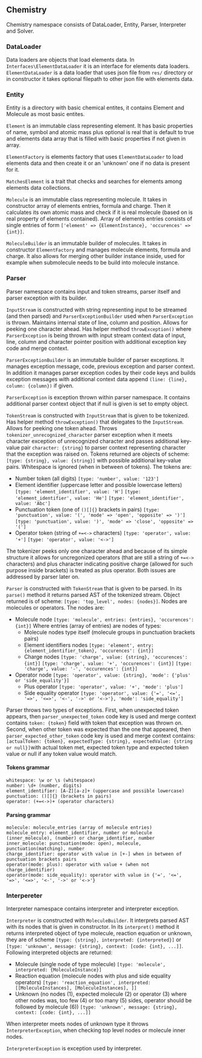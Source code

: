 ## Chemistry

Chemistry namespace consists of DataLoader, Entity, Parser, Interpreter and Solver.

### DataLoader
Data loaders are objects that load elements data. In `Interfaces\ElementDataLoader` it is an interface for elements data loaders.
`ElementDataLoader` is a data loader that uses json file from `res/` directory or in constructor it takes optional filepath to other json file with elements data.

### Entity
Entity is a directory with basic chemical entites, it contains Element and Molecule as most basic entites.

`Element` is an immutable class representing element. It has basic properties of name, symbol and atomic mass plus optional is real that is default to true and elements data array that is filled with basic properties if not given in array.

`ElementFactory` is elements factory that uses `ElementDataLoader` to load elements data and then create it or an 'unknown' one if no data is present for it.

`MatchesElement` is a trait that checks and searches for elements among elements data collections.

`Molecule` is an immutable class representing molecule. It takes in constructor array of elements entries, formula and charge. Then it calculates its own atomic mass and check if it is real molecule (based on is real property of elements contained).
Array of elements entries consists of single entries of form `['element' => {ElementInstance}, 'occurences' => {int}]`.

`MoleculeBuilder` is an immutable builder of molecules. It takes in constructor `ElementFactory` and manages molecule elements, formula and charge. It also allows for merging other builder instance inside, used for example when submolecule needs to be build into molecule instance.

### Parser
Parser namespace contains input and token streams, parser itself and parser exception with its builder.

`InputStream` is constructed with string representing input to be streamed (and then parsed) and `ParserExceptionBuilder` used when `ParserException` is thrown. Maintains internal state of line, column and position. Allows for peeking one character ahead. Has helper method `throwException()` where `ParserException` is being thrown with input stream context data of input, line, column and character pointer position with additional exception key code and merge context.

`ParserExceptionBuilder` is an immutable builder of parser exceptions. It manages exception message, code, previous exception and parser context. In addition it manages parser exception codes by their code keys and builds exception messages with additional context data append `(line: {line}, column: {column})` if given.

`ParserException` is exception thrown within parser namespace. It contains additional parser context object that if null is given is set to empty object.

`TokenStream` is constructed with `InputStream` that is given to be tokenized. Has helper method `throwException()` that delegates to the `InputStream`. Allows for peeking one token ahead. Throws `tokenizer_unrecognized_character` parser exception when it meets character exception of unrecognized character and passes additional key-value pair `character: {string}` to parser context representing character that the exception was raised on. Tokens returned are objects of scheme: `[type: {string}, value: {string}]` with possible additional key-value pairs. Whitespace is ignored (when in between of tokens).
The tokens are:

* Number token (all digits)
  `[type: 'number', value: '123']`
* Element identifier (uppercase letter and possible lowercase letters)
  `[type: 'element_identifier', value: 'H']`
  `[type: 'element_identifier', value: 'He']`
  `[type: 'element_identifier', value: 'Abc']`
* Punctuation token (one of `()[]{}` brackets in pairs)
  `[type: 'punctuation', value: '(', 'mode' => 'open', 'opposite' => ')']`
  `[type: 'punctuation', value: ')', 'mode' => 'close', 'opposite' => '(']`
* Operator token (string of `+=<->` characters)
  `[type: 'operator', value: '+']`
  `[type: 'operator', value: '<->']`

The tokenizer peeks only one character ahead and because of its simple structure it allows for uncregonized operators (that are still a string of `+=<->` characters) and plus character indicating positive charge (allowed for such purpose inside brackets) is treated as plus operator. Both issues are addressed by parser later on.

`Parser` is constructed with `TokenStream` that is given to be parsed. In its `parse()` method it returns parsed AST of the tokenized stream. Object returned is of scheme: `[type: 'top_level', nodes: {nodes}]`. Nodes are molecules or operators. The nodes are:

* Molecule node
  `[type: 'molecule', entries: {entries}, 'occurences': {int}]`
  Where entries (array of entries) are nodes of types:
    * Molecule nodes type itself (molecule groups in punctuation brackets pairs)
    * Element identifiers nodes
      `[type: 'element', entry: {element_identifier_token}, 'occurences': {int}]`
    * Charge nodes
      `[type: 'charge', value: {string}, 'occurences': {int}]`
      `[type: 'charge', value: '+', 'occurences': {int}]`
      `[type: 'charge', value: '-', 'occurences': {int}]`
* Operator node
  `[type: 'operator', value: {string}, 'mode': {'plus' or 'side_equality'}]`
    * Plus operator
      `[type: 'operator', value: '+', 'mode': 'plus']`
    * Side equality operator
      `[type: 'operator', value: {'=', '<=', '=>', '<=>', '<-', '->' or '<->'}, 'mode': 'side_equality']`

Parser throws two types of exceptions. First, when unexpected token appears, then `parser_unexpected_token` code key is used and merge context contains `token: {token}` field with token that exception was thrown on. Second, when other token was expected than the one that appeared, then `parser_expected_other_token` code key is used and merge context contains: `[actualToken: {token}, expectedType: {string}, expectedValue: {string or null}]`with actual token met, expected token type and expected token value or null if any token value would match.

#### Tokens grammar
```
whitespace: \w or \s (whitespace)
number: \d+ (number, digits)
element_identifier: [A-Z][a-z]+ (uppercase and possible lowercase)
punctuation: ()[]{} (brackets in pairs)
operator: (+=<->)+ (operator characters)
```
#### Parsing grammar
```
molecule: molecule_entries (array of molecule entries)
molecule_entry: element_identifier, number or molecule (inner_molecule), (number) or charge_identifier, number
inner_molecule: punctuation(mode: open), molecule, punctuation(matching), number
charge_identifier: operator with value in [+-] when in between of punctuation brackets pairs
operator(mode: plus): operator with value + (when not charge_identifier)
operator(mode: side_equality): operator with value in {'=', '<=', '=>', '<=>', '<-', '->' or '<->'}
```

### Interpereter

Interpreter namespace contains interpreter and interpreter exception.

`Interpreter` is constructed with `MoleculeBuilder`. It interprets parsed AST with its nodes that is given in constructor. In its `interpret()` method it returns interpreted object of type molecule, reaction equation or unknown, they are of scheme `[type: {string}, interpreted: {interpreted}]` or `[type: 'unknown', message: {string}, context: [code: {int}, ...]]`. Following interpreted objects are returned:

* Molecule (single node of type molecule)
  `[type: 'molecule', interpreted: {MoleculeInstance}]`
* Reaction equation (molecule nodes with plus and side equality operators)
  `[type: 'reaction_equation', interpreted: [[MoleculeInstances], [MoleculeInstances], ]]`
* Unknown (no nodes (1), expected molecule (2) or operator (3) where other nodes was, too few (4) or too many (5) sides, operator should be followed by molecule (6))
  `[type: 'unknown', message: {string}, context: [code: {int}, ...]]`

When interpreter meets nodes of unknown type it throws `InterpreterException`, when checking top level nodes or molecule inner nodes.

`InterpreterException` is exception used by interpreter.